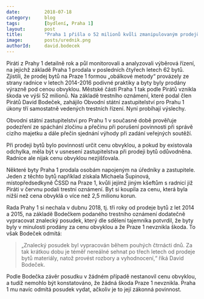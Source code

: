 ```yaml
---
date:         2018-07-18
category:     blog
tags:         [bydlení, Praha 1]
layout:       post
title:        "Praha 1 přišla o 52 milionů kvůli zmanipulovaným prodejům bytů, policie už případ na podnět Pirátů prověřuje" 
image:        posts/urednik.png
authorId:     david.bodecek
---
```


Piráti z Prahy 1 detailně rok a půl monitorovali a analyzovali výběrová řízení, na jejichž základě Praha 1 prodala v posledních čtyřech letech 62 bytů. Zjistili, že prodej bytů na Praze 1 formou „obálkové metody“ provázely ze strany radnice v letech 2014-2016 podivné praktiky a byty byly prodány výrazně pod cenou obvyklou. Městské části Praha 1 tak podle Pirátů vznikla škoda ve výši 52 milionů. Na základě trestního oznámení, které podal člen Pirátů David Bodeček, zahájilo Obvodní státní zastupitelství pro Prahu 1 úkony tří samostatně vedených trestních řízení. Nyní probíhají výslechy.

Obvodní státní zastupitelství pro Prahu 1 v současné době prověřuje podezření ze spáchání zločinu a přečinu při porušení povinnosti při správě cizího majetku a dále přečin sjednání výhody při zadání veřejných soutěží.

Při prodeji bytů bylo povinností určit cenu obvyklou, a pokud by existovala odchylka, měla být v usnesení zastupitelstva při prodeji bytů odůvodněna. Radnice ale nijak cenu obvyklou nezjišťovala.

Některé byty Praha 1 prodala osobám napojeným na úředníky a zastupitele. Jeden z těchto bytů například získala Michaela Šupinová, místopředsedkyně ČSSD na Praze 1, kvůli jejímž jiným kšeftům s radnicí již Piráti v červnu podali trestní oznámení. Byt si koupila za cenu, která byla nižší než cena obvyklá o více než 2,5 milionu korun.

Rada Prahy 1 si nechala v dubnu 2018, tj. tři roky od prodeje bytů z let 2014 a 2015, na základě Bodečkem podaného trestního oznámení dodatečně vypracovat znalecký posudek, který dle sdělení tajemníka potvrdil, že byty byly v minulosti prodány za cenu obvyklou a že Praze 1 nevznikla škoda. To však Bodeček odmítá: 
> „Znalecký posudek byl vypracován během pouhých čtrnácti dnů. Za tak krátkou dobu je téměř nereálné sehnat po třech letech od prodeje bytů materiály, natož provést rozbory a vyhodnocení,“ říká David Bodeček.

Podle Bodečka závěr posudku v žádném případě nestanovil cenu obvyklou, a tudíž nemohlo být konstatováno, že žádná škoda Praze 1 nevznikla. Praha 1 mu navíc odmítá posudek vydat, ačkoliv je to její zákonná povinnost.

